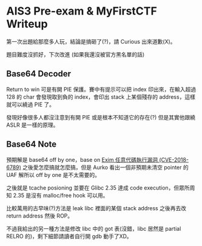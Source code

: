 # AIS3 Pre-exam & MyFirstCTF Writeup

第一次出題給那麼多人玩，結論是搞砸了(?)，請 Curious 出來道歉(X)。

題目難度沒抓好，下次改進 (如果我還沒被官方黑名單的話)

## Base64 Decoder

Return to win 可是有開 PIE 保護。賽中有提示可以把 index 印出來，在輸入超過 128 的 char 會發現取到負的 index，會印出 stack 上某個殘存的 address，這樣就可以繞過 PIE 了。

發現好像很多人都沒注意到有開 PIE 或是根本不知道它的存在(?) 但是其實他跟繞 ASLR 是一樣的原理。

## Base64 Note

預期解是 base64 off by one，base on [Exim 任意代碼執行漏洞 (CVE-2018-6789)](https://devco.re/blog/2018/03/06/exim-off-by-one-RCE-exploiting-CVE-2018-6789/) 之後愛怎麼搞就怎麼搞，但是 Aurko 看出一個非預期未清空 pointer 的 UAF 解所以 off by one 是不太需要的。

之後就是 tcache posioning 並要在 Glibc 2.35 達成 code execution，但眾所周知 2.35 是沒有 malloc/free hook 可以用。

比較萬用的古早味(?)方法是 leak libc 裡面的某個 stack address 之後再去改 return address 然後 ROP。

不過我給出的另一種方法是修改 libc 中的 got 表(沒錯，libc 居然是 partial RELRO 的)，剩下細節請讀者自行開 gdb 動手了XD。
